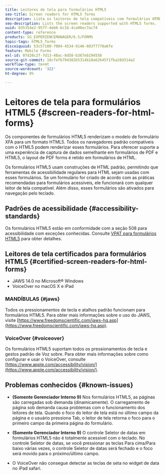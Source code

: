 ```yaml
---
title: Leitores de tela para formulários HTML5
seo-title: Screen readers for HTML5 forms
description: Lista os leitores de tela compatíveis com formulários HTML5.
seo-description: Lists the screen readers supported with HTML5 forms.
uuid: 035354e2-957f-4eb6-bc16-4ca96ec7ac74
content-type: reference
products: SG_EXPERIENCEMANAGER/6.5/FORMS
topic-tags: hTML5_forms
discoiquuid: 53c57180-7004-4534-9146-603f7770a6fe
feature: Mobile Forms
exl-id: 07d20c2f-7d13-48ac-8d58-b367eb194558
source-git-commit: 18cfefb794382b5314b18a62645f1fba28d314a2
workflow-type: tm+mt
source-wordcount: '322'
ht-degree: 0%

---
```


# Leitores de tela para formulários HTML5 {#screen-readers-for-html-forms}

Os componentes de formulários HTML5 renderizam o modelo de formulário XFA para um formato HTML5. Todos os navegadores padrão compatíveis com o HTML5 podem renderizar esses formulários. Para oferecer suporte a uma experiência de captura de dados semelhante em formulários de PDF e HTML5, o layout de PDF forms é retido em formulários de HTML.

Os formulários HTML5 usam construções de HTML padrão, permitindo que ferramentas de acessibilidade regulares para HTML sejam usadas com esses formulários. Se um formulário for criado de acordo com as práticas recomendadas para formulários acessíveis, ele funcionará com qualquer leitor de tela compatível. Além disso, esses formulários são ativados para navegação pelo teclado.

## Padrões de acessibilidade {#accessibility-standards}

Os formulários HTML5 estão em conformidade com a seção 508 para acessibilidade com exceções conhecidas. Consulte [VPAT para formulários HTML5](https://www.adobe.com/content/dam/cc1/en/accessibility/compliance/pdfs/adobe-livecycle-es4-section-508-vpat-portfolio.pdf) para obter detalhes.

## Leitores de tela certificados para formulários HTML5 {#certified-screen-readers-for-html-forms}

* JAWS 14.0 no Microsoft® Windows
* VoiceOver no macOS X e iPad

### MANDÍBULAS {#jaws}

Todos os pressionamentos de tecla e atalhos padrão funcionam para formulários HTML5. Para obter mais informações sobre o uso do JAWS, visite [https://www.freedomscientific.com/jaws-hq.asp](https://www.freedomscientific.com/jaws-hq.asp).

### VoiceOver {#voiceover}

Os formulários HTML5 suportam todos os pressionamentos de tecla e gestos padrão de Voz sobre. Para obter mais informações sobre como configurar e usar o VoiceOver, consulte [https://www.apple.com/accessibility/vision/](https://www.apple.com/accessibility/vision/).

## Problemas conhecidos {#known-issues}

* **(Somente Gerenciador Interno 9)** Nos formulários HTML5, as páginas são carregadas sob demanda (dinamicamente). O carregamento de página sob demanda causa problemas com o funcionamento dos leitores de tela. Quando o foco do leitor de tela está no último campo da página e o usuário pressiona Tab, o leitor de tela retorna o foco para o primeiro campo da primeira página do formulário.
* **(Somente Gerenciador Interno 9)** O controle Seletor de datas em formulários HTML5 não é totalmente acessível com o teclado. No controle Seletor de datas, se você pressionar as teclas Para cima/Para baixo várias vezes, o controle Seletor de datas será fechado e o foco será movido para o próximo/último campo.

* O VoiceOver não consegue detectar as teclas de seta no widget de data no iPad safari.

